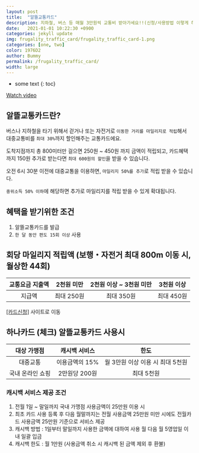 ```yaml
---
layout: post
title:  "알뜰교통카드"
description: 지하철, 버스 등 매월 3만원씩 교통비 받아가세요!!(신청/사용방법 이렇게 하시면 돼요)
date:   2021-01-01 10:22:30 +0900
categories: jekyll update
img: frugality_traffic_card/frugality_traffic_card-1.png
categories: [one, two]
color: 1976D2
author: Bummy
permalink: /frugality_traffic_card/
width: large
---
```


* some text
{: toc}

[Watch video](https://www.youtube.com/watch?v=YhJEyh0H-Mg)


## 알뜰교통카드란?

버스나 지하철을 타기 위해서 걷거나 또는 자전거로 ``이동한 거리를 마일리지로 적립``해서 대중교통비를 ``최대 30%``까지 할인해주는 교통카드에요.

도착지점까지 총 800미터만 걸으면 250원 ~ 450원 까지 금액이 적립되고, 카드혜택까지 150원 추가로 받는다면 ``최대 600원의 할인``을 받을 수 있습니다.

오전 6시 30분 이전에 대중교통을 이용하면, ``마일리지 50%를 추가``로 적립 받을 수 있습니다.

``중위소득 50% 이하``에 해당하면 추가로 마일리지를 적립 받을 수 있게 확대됩니다.

## 혜택을 받기위한 조건

1. 알뜰교통카드를 발급
1. ``한 달 동안 편도 15회 이상`` 사용

## 회당 마일리지 적립액 (보행・자전거 최대 800m 이동 시, 월상한 44회)

| 교통요금 지출액 | 2천원 미만 | 2천원 이상 ~ 3천원 미만 | 3천원 이상 |
| :---: | :---: | :---:| :---: |
| 지급액 | 최대 250원 | 최대 350원 | 최대 450원 |


[[카드신청]][a] 사이트로 이동

## 하나카드 (체크) 알뜰교통카드 사용시

| 대상 가맹점 | 캐시백 서비스 | 한도 |
| :---: | :---: | :---: |
| 대중교통 | 이용금액의 15% | 월 3만원 이상 이용 시 최대 5천원 |
| 국내 온라인 쇼핑 | 2만원당 200원 | 최대 5천원 |

### 캐시백 서비스 제공 조건

1. 전월 1일 ~ 말일까지 국내 가맹점 사용금액이 25만원 이용 시
1. 최초 카드 사용 등록 후 다음 월말까지는 전월 사용금액 25만원 미만 시에도 전월카드 사용금액 25만원 기준으로 서비스 제공
1. 캐시백 방법 : 1일부터 말일까지 사용한 금액에 대하여 사용 월 다음 월 5영업일 이내 일괄 입금
1. 캐시백 한도 : 월 1만원 (사용금액 취소 시 캐시백 된 금액 제외 후 환불)

[a]: https://www.alcard.kr/

<style>
.page-container {max-width: 1000px}
</style>